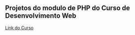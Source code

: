 ## Projetos do modulo de PHP do Curso de Desenvolvimento Web 
[Link do Curso](https://www.udemy.com/course/web-completo/)
